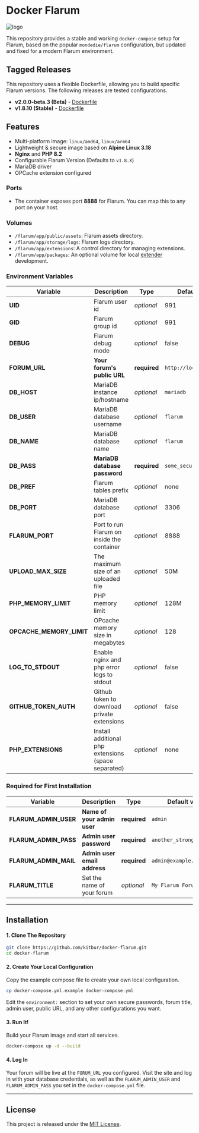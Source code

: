 # Docker Flarum

![logo](https://i.imgur.com/Bjrtbsc.png)

This repository provides a stable and working `docker-compose` setup for Flarum, based on the popular `mondedie/flarum` configuration, but updated and fixed for a modern Flarum environment.

## Tagged Releases

This repository uses a flexible Dockerfile, allowing you to build specific Flarum versions. The following releases are tested configurations.

- **v2.0.0-beta.3 (Beta)** - [Dockerfile](https://github.com/kitbur/docker-flarum/blob/v2.0.0-beta.3/Dockerfile)
- **v1.8.10 (Stable)** - [Dockerfile](https://github.com/kitbur/docker-flarum/blob/v1.8.10/Dockerfile)

## Features

-   Multi-platform image: `linux/amd64`, `linux/arm64`
-   Lightweight & secure image based on **Alpine Linux 3.18**
-   **Nginx** and **PHP 8.2**
-   Configurable Flarum Version (Defaults to `v1.8.X`)
-   MariaDB driver
-   OPCache extension configured

### Ports

-   The container exposes port **8888** for Flarum. You can map this to any port on your host.

### Volumes

-   `/flarum/app/public/assets`: Flarum assets directory.
-   `/flarum/app/storage/logs`: Flarum logs directory.
-   `/flarum/app/extensions`: A control directory for managing extensions.
-   `/flarum/app/packages`: An optional volume for local [extender](https://docs.flarum.org/extend) development.

### Environment Variables

| Variable | Description | Type | Default value |
| -------- | ----------- | ---- | ------------- |
| **UID** | Flarum user id | *optional* | 991
| **GID** | Flarum group id | *optional* | 991
| **DEBUG** | Flarum debug mode | *optional* | false
| **FORUM\_URL** | **Your forum's public URL** | **required** | `http://localhost:8080`
| **DB\_HOST** | MariaDB instance ip/hostname | *optional* | `mariadb`
| **DB\_USER** | MariaDB database username | *optional* | `flarum`
| **DB\_NAME** | MariaDB database name | *optional* | `flarum`
| **DB\_PASS** | **MariaDB database password** | **required** | `some_secure_password`
| **DB\_PREF** | Flarum tables prefix | *optional* | none
| **DB\_PORT** | MariaDB database port | *optional* | 3306
| **FLARUM\_PORT** | Port to run Flarum on inside the container | *optional* | 8888
| **UPLOAD\_MAX\_SIZE** | The maximum size of an uploaded file | *optional* | 50M
| **PHP\_MEMORY\_LIMIT** | PHP memory limit | *optional* | 128M |
| **OPCACHE\_MEMORY\_LIMIT** | OPcache memory size in megabytes | *optional* | 128
| **LOG\_TO\_STDOUT** | Enable nginx and php error logs to stdout | *optional* | false
| **GITHUB\_TOKEN\_AUTH** | Github token to download private extensions | *optional* | false
| **PHP\_EXTENSIONS** | Install additional php extensions (space separated) | *optional* | none

### Required for First Installation

| Variable                | Description                   | Type       | Default value |
| ----------------------- | ----------------------------- | ---------- | ------------- |
| **FLARUM\_ADMIN\_USER** | **Name of your admin user** | **required** | `admin`         |
| **FLARUM\_ADMIN\_PASS** | **Admin user password** | **required** | `another_strong_password` |
| **FLARUM\_ADMIN\_MAIL** | **Admin user email address** | **required** | `admin@example.com` |
| **FLARUM\_TITLE** | Set the name of your forum    | *optional* | `My Flarum Forum` |

---

## Installation

#### 1. Clone The Repository

```bash
git clone https://github.com/kitbur/docker-flarum.git
cd docker-flarum
```

#### 2. Create Your Local Configuration

Copy the example compose file to create your own local configuration.

```bash
cp docker-compose.yml.example docker-compose.yml
```
Edit the `environment:` section to set your own secure passwords, forum title, admin user, public URL, and any other configurations you want.

#### 3. Run It!

Build your Flarum image and start all services.

```bash
docker-compose up -d --build
```

#### 4. Log In

Your forum will be live at the `FORUM_URL` you configured. Visit the site and log in with your database credentials, as well as the `FLARUM_ADMIN_USER` and `FLARUM_ADMIN_PASS` you set in the `docker-compose.yml` file.

---

## License

This project is released under the [MIT License](LICENSE).